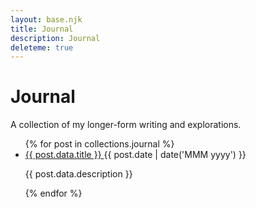 ```yaml
---
layout: base.njk
title: Journal
description: Journal
deleteme: true
---
```


# Journal

A collection of my longer-form writing and explorations.

<ul class="divide-y divide-dotted divide-gray-300 blog">
  {% for post in collections.journal %}
  <li class="py-3 pl-0">
    <div class="flex items-baseline justify-between">
      <a href="{{ post.url }}" class="text-2xl font-serif font-semibold hover:underline">
        {{ post.data.title }}
      </a>
      <span class="text-xs uppercase tracking-widest text-gray-500 ml-4 whitespace-nowrap font-sans">
        {{ post.date | date('MMM yyyy') }}
      </span>
    </div>
    <p class="text-base text-gray-600 mt-1 mb-0">{{ post.data.description }}</p>
  </li>
  {% endfor %}
</ul>

